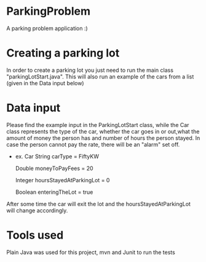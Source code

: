 # ParkingProblem

A parking problem application :)

# Creating a parking lot

In order to create a parking lot you just need to run the main class "parkingLotStart.java". This will also run an example of the cars from a list (given in the Data input below)

# Data input

Please find the example input in the ParkingLotStart class, while the Car class represents the type of the car, whether the car goes in or out,what the amount of money the person has and number of hours the person stayed. In case the person cannot pay the rate, there will be an "alarm" set off.

- ex. Car
  String carType = FiftyKW
  
  Double moneyToPayFees = 20
  
  Integer hoursStayedAtParkingLot = 0
  
  Boolean enteringTheLot = true

After some time the car will exit the lot and the hoursStayedAtParkingLot will change accordingly.

# Tools used

Plain Java was used for this project, mvn and Junit to run the tests
